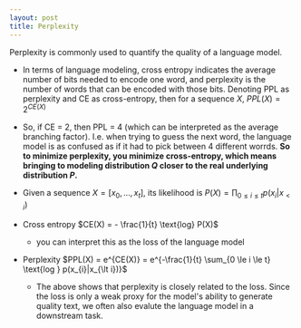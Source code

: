 ```yaml
---
layout: post
title: Perplexity
---
```


Perplexity is commonly used to quantify the quality of a language model.

* In terms of language modeling, cross entropy indicates the average number of bits needed to encode one word, and perplexity is the number of words that can be encoded with those bits. Denoting PPL as perplexity and CE as cross-entropy, then for a sequence $X$, $PPL(X)  = 2^{CE(X)}$

* So, if CE = 2, then PPL = 4 (which can be interpreted as the average branching factor). I.e. when trying to guess the next word, the language model is as confused as if it had to pick between 4 different worrds. **So to minimize perplexity, you minimize cross-entropy, which means bringing to modeling distribution $Q$ closer to the real underlying distribution $P$.** 

* Given a sequence $X = [x_{0}, \ldots, x_{t}]$, its likelihood is $P(X) = \prod_{0 \le i \le t} p(x_{i}|x_{\lt i})$
  
* Cross entropy $CE(X) = - \frac{1}{t} \text{log} P(X)$
	* you can interpret this as the loss of the language model
   
* Perplexity $PPL(X) = e^{CE(X)} = e^{-\frac{1}{t} \sum_{0 \le i \le t} \text{log } p(x_{i}|x_{\lt i})}$
	* The above shows that perplexity is closely related to the loss. Since the loss is only a weak proxy for the model's ability to generate quality text, we often also evalute the language model in a downstream task.
